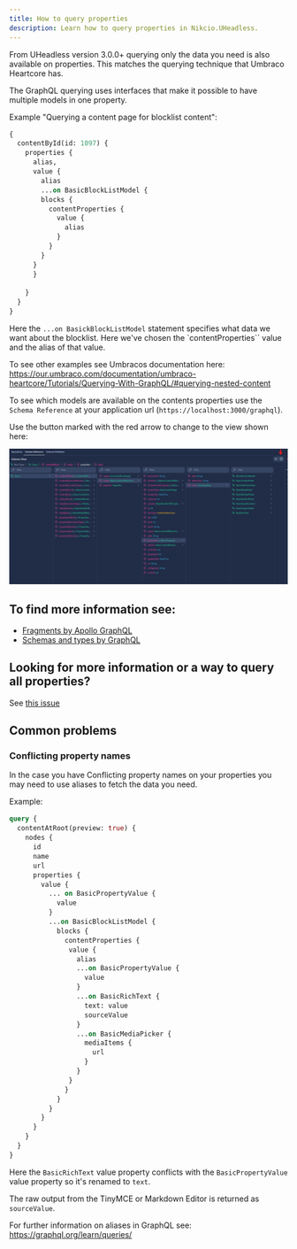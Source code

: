 ```yaml
---
title: How to query properties
description: Learn how to query properties in Nikcio.UHeadless.
---
```


From UHeadless version 3.0.0+ querying only the data you need is also available on properties. This matches the querying technique that Umbraco Heartcore has.

The GraphQL querying uses interfaces that make it possible to have multiple models in one property.

Example "Querying a content page for blocklist content":

```graphql
{
  contentById(id: 1097) {
    properties {
      alias,
      value {
        alias
        ...on BasicBlockListModel {
        blocks {
          contentProperties {
            value {
              alias
            }
          }
        }
      }
      }
      
    }
  }
}
```

Here the `...on BasickBlockListModel` statement specifies what data we want about the blocklist. Here we've chosen the `contentProperties`` value and the alias of that value.

To see other examples see Umbracos documentation here: https://our.umbraco.com/documentation/umbraco-heartcore/Tutorials/Querying-With-GraphQL/#querying-nested-content

To see which models are available on the contents properties use the `Schema Reference` at your application url (`https://localhost:3000/graphql`).

Use the button marked with the red arrow to change to the view shown here:

![Schema Reference](../../../../assets/v3/querying/propertiesQueryView.jpg)

## To find more information see:

* [Fragments by Apollo GraphQL](https://www.apollographql.com/docs/react/data/fragments/)
* [Schemas and types by GraphQL](https://graphql.org/learn/schema/)

## Looking for more information or a way to query all properties?

See [this issue](https://github.com/nikcio/Nikcio.UHeadless/issues/75)

## Common problems

### Conflicting property names
In the case you have Conflicting property names on your properties you may need to use aliases to fetch the data you need.

Example:
```graphql
query {
  contentAtRoot(preview: true) {
    nodes {
      id
      name
      url
      properties {
        value {
          ... on BasicPropertyValue {
            value
          }
          ...on BasicBlockListModel {
            blocks {
              contentProperties {
               value {
                 alias
                 ...on BasicPropertyValue {
                   value
                 }
                 ...on BasicRichText {
                   text: value
                   sourceValue
                 }
                 ...on BasicMediaPicker {
                   mediaItems {
                     url
                   }
                 }
               } 
              }
            }
          }
        }
      }
    }
  }
}
```

Here the `BasicRichText` value property conflicts with the `BasicPropertyValue` value property so it's renamed to `text`.

The raw output from the TinyMCE or Markdown Editor is returned as `sourceValue`.

For further information on aliases in GraphQL see: https://graphql.org/learn/queries/
